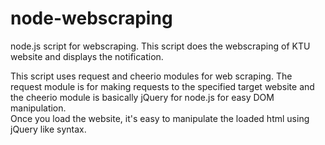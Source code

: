 # node-webscraping
node.js script for webscraping.
This script does the webscraping of KTU website and displays the notification.
<br>

This script uses request and cheerio modules for web scraping.
The request module is for making requests to the specified target website and the cheerio module is basically jQuery for node.js for easy DOM manipulation.
<br>
Once you load the website, it's easy to manipulate the loaded html using jQuery like syntax.
